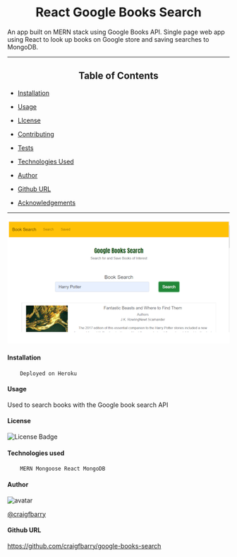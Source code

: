 
# <div align="center">React Google Books Search</div>


 An app built on MERN stack using Google Books API. Single page web app using React to look up books on Google store and saving searches to MongoDB.

*****
## <div align="center">Table of Contents</div>

* [Installation](https://github.com/craigfbarry/google-books-search#installation)

* [Usage](https://github.com/craigfbarry/google-books-search#usage)

* [LIcense](https://github.com/craigfbarry/google-books-searchr#license)

* [Contributing](https://github.com/craigfbarry/google-books-search#contributing)

* [Tests](https://github.com/craigfbarry/google-books-search#testing-framework)

* [Technologies Used](https://github.com/craigfbarry/google-books-search#technologies-used)

* [Author](https://github.com/craigfbarry/google-books-search#author)

* [Github URL](https://github.com/craigfbarry/google-books-search#github)

* [Acknowledgements](https://github.com/craigfbarry/google-books-searchr#acknowledgements)



*****
![React-Google-Books-Search](./assets/google-books-search.png)

#### Installation

        Deployed on Heroku

#### Usage

Used to search books with the Google book search API

#### License

![License Badge](https://img.shields.io/badge/Licence-none-green)



#### Technologies used

        MERN Mongoose React MongoDB

#### Author

<img src="https://avatars0.githubusercontent.com/u/59948059?v=4" alt="avatar" width="100" height="100">

[@craigfbarry](https://github.com/craigfbarry/)

#### Github URL

https://github.com/craigfbarry/google-books-search

    